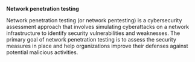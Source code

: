**Network penetration testing**

Network penetration testing (or network pentesting) is a cybersecurity assessment approach that involves simulating cyberattacks on a network infrastructure to identify security vulnerabilities and weaknesses. The primary goal of network penetration testing is to assess the security measures in place and help organizations improve their defenses against potential malicious activities.
